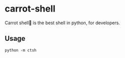 # carrot-shell

Carrot shell🥕 is the best shell in python, for developers.

## Usage
```
python -m ctsh
```